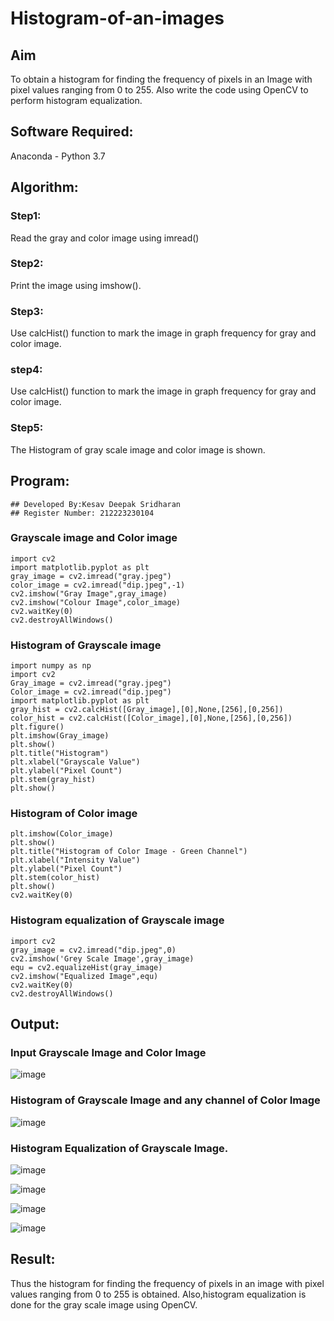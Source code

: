 # Histogram-of-an-images
## Aim
To obtain a histogram for finding the frequency of pixels in an Image with pixel values ranging from 0 to 255. Also write the code using OpenCV to perform histogram equalization.

## Software Required:
Anaconda - Python 3.7

## Algorithm:
### Step1:
Read the gray and color image using imread()

### Step2:
Print the image using imshow().

### Step3:
Use calcHist() function to mark the image in graph frequency for gray and color image.

### step4:
Use calcHist() function to mark the image in graph frequency for gray and color image.

### Step5:
The Histogram of gray scale image and color image is shown.


## Program:
```
## Developed By:Kesav Deepak Sridharan
## Register Number: 212223230104
```

### Grayscale image and Color image
```
import cv2
import matplotlib.pyplot as plt
gray_image = cv2.imread("gray.jpeg")
color_image = cv2.imread("dip.jpeg",-1)
cv2.imshow("Gray Image",gray_image)
cv2.imshow("Colour Image",color_image)
cv2.waitKey(0)
cv2.destroyAllWindows()
```


### Histogram of Grayscale image
```
import numpy as np
import cv2
Gray_image = cv2.imread("gray.jpeg")
Color_image = cv2.imread("dip.jpeg")
import matplotlib.pyplot as plt
gray_hist = cv2.calcHist([Gray_image],[0],None,[256],[0,256])
color_hist = cv2.calcHist([Color_image],[0],None,[256],[0,256])
plt.figure()
plt.imshow(Gray_image)
plt.show()
plt.title("Histogram")
plt.xlabel("Grayscale Value")
plt.ylabel("Pixel Count")
plt.stem(gray_hist)
plt.show()
```

### Histogram of Color image
```
plt.imshow(Color_image)
plt.show()
plt.title("Histogram of Color Image - Green Channel")
plt.xlabel("Intensity Value")
plt.ylabel("Pixel Count")
plt.stem(color_hist)
plt.show()
cv2.waitKey(0)
```


### Histogram equalization of Grayscale image
```
import cv2
gray_image = cv2.imread("dip.jpeg",0)
cv2.imshow('Grey Scale Image',gray_image)
equ = cv2.equalizeHist(gray_image)
cv2.imshow("Equalized Image",equ)
cv2.waitKey(0)
cv2.destroyAllWindows()
```
## Output:
### Input Grayscale Image and Color Image

![image](https://github.com/22009150/Histogram-of-an-images/assets/118708624/a544b1f2-6c8d-4cbc-bce8-6be179ea8a2a)


### Histogram of Grayscale Image and any channel of Color Image

![image](https://github.com/22009150/Histogram-of-an-images/assets/118708624/f50eafea-aed2-4762-b1a2-648f9c9570d9)


### Histogram Equalization of Grayscale Image.

![image](https://github.com/22009150/Histogram-of-an-images/assets/118708624/9942d725-41be-4176-bad8-279b91390bfa)

![image](https://github.com/22009150/Histogram-of-an-images/assets/118708624/fe12accd-1cba-47fb-b641-e235c1584df2)

![image](https://github.com/22009150/Histogram-of-an-images/assets/118708624/0310da98-71ab-4697-be1d-68fa24a39f73)

![image](https://github.com/22009150/Histogram-of-an-images/assets/118708624/84b68301-0a31-4524-bdc4-5ed2bd6e20fd)

## Result: 
Thus the histogram for finding the frequency of pixels in an image with pixel values ranging from 0 to 255 is obtained. Also,histogram equalization is done for the gray scale image using OpenCV.
